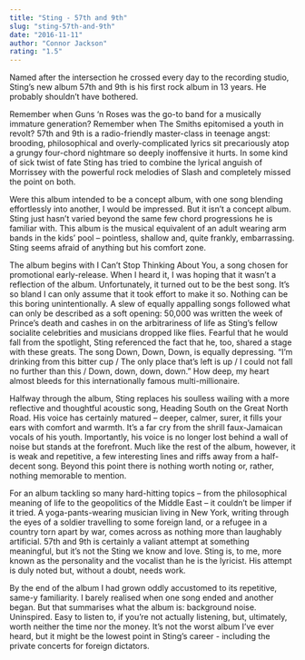 ```yaml
---
title: "Sting - 57th and 9th"
slug: "sting-57th-and-9th"
date: "2016-11-11"
author: "Connor Jackson"
rating: "1.5"
---
```


Named after the intersection he crossed every day to the recording studio, Sting’s new album 57th and 9th is his first rock album in 13 years. He probably shouldn’t have bothered.

Remember when Guns ‘n Roses was the go-to band for a musically immature generation? Remember when The Smiths epitomised a youth in revolt? 57th and 9th is a radio-friendly master-class in teenage angst: brooding, philosophical and overly-complicated lyrics sit precariously atop a grungy four-chord nightmare so deeply inoffensive it hurts. In some kind of sick twist of fate Sting has tried to combine the lyrical anguish of Morrissey with the powerful rock melodies of Slash and completely missed the point on both.

Were this album intended to be a concept album, with one song blending effortlessly into another, I would be impressed. But it isn’t a concept album. Sting just hasn’t varied beyond the same few chord progressions he is familiar with. This album is the musical equivalent of an adult wearing arm bands in the kids’ pool – pointless, shallow and, quite frankly, embarrassing. Sting seems afraid of anything but his comfort zone.

The album begins with I Can’t Stop Thinking About You, a song chosen for promotional early-release. When I heard it, I was hoping that it wasn’t a reflection of the album. Unfortunately, it turned out to be the best song. It’s so bland I can only assume that it took effort to make it so. Nothing can be this boring unintentionally. A slew of equally appalling songs followed what can only be described as a soft opening: 50,000 was written the week of Prince’s death and cashes in on the arbitrariness of life as Sting’s fellow socialite celebrities and musicians dropped like flies. Fearful that he would fall from the spotlight, Sting referenced the fact that he, too, shared a stage with these greats. The song Down, Down, Down, is equally depressing. “I’m drinking from this bitter cup / The only place that’s left is up / I could not fall no further than this / Down, down, down, down.” How deep, my heart almost bleeds for this internationally famous multi-millionaire.

Halfway through the album, Sting replaces his soulless wailing with a more reflective and thoughtful acoustic song, Heading South on the Great North Road. His voice has certainly matured – deeper, calmer, surer, it fills your ears with comfort and warmth. It’s a far cry from the shrill faux-Jamaican vocals of his youth. Importantly, his voice is no longer lost behind a wall of noise but stands at the forefront. Much like the rest of the album, however, it is weak and repetitive, a few interesting lines and riffs away from a half-decent song. Beyond this point there is nothing worth noting or, rather, nothing memorable to mention.

For an album tackling so many hard-hitting topics – from the philosophical meaning of life to the geopolitics of the Middle East – it couldn’t be limper if it tried. A yoga-pants-wearing musician living in New York, writing through the eyes of a soldier travelling to some foreign land, or a refugee in a country torn apart by war, comes across as nothing more than laughably artificial. 57th and 9th is certainly a valiant attempt at something meaningful, but it’s not the Sting we know and love. Sting is, to me, more known as the personality and the vocalist than he is the lyricist. His attempt is duly noted but, without a doubt, needs work.

By the end of the album I had grown oddly accustomed to its repetitive, same-y familiarity. I barely realised when one song ended and another began. But that summarises what the album is: background noise. Uninspired. Easy to listen to, if you’re not actually listening, but, ultimately, worth neither the time nor the money. It’s not the worst album I’ve ever heard, but it might be the lowest point in Sting’s career - including the private concerts for foreign dictators.
